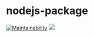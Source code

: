 # nodejs-package
[![Maintainability](https://api.codeclimate.com/v1/badges/b4174ee7f828f10066da/maintainability)](https://codeclimate.com/github/ArkadyKid/frontend-project-lvl1/maintainability)
![](https://github.com/ArkadyKid/frontend-project-lvl1/workflows/CI/badge.svg)
